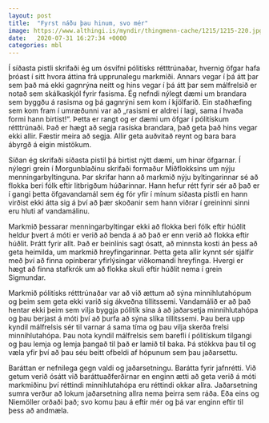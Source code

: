 ```yaml
---
layout: post
title:  "Fyrst náðu þau hinum, svo mér"
image: https://www.althingi.is/myndir/thingmenn-cache/1215/1215-220.jpg
date:   2020-07-31 16:27:34 +0000
categories: mbl
---
```

Í síðasta pistli skrifaði ég um ósvífni pólitísks rétttrúnaðar, hvernig öfgar hafa þróast í sitt hvora áttina frá upprunalegu markmiði. Annars vegar í þá átt þar sem það má ekki gagnrýna neitt og hins vegar í þá átt þar sem málfrelsið er notað sem skálkaskjól fyrir fasisma. Ég nefndi nýlegt dæmi um brandara sem byggðu á rasisma og þá gagnrýni sem kom í kjölfarið. Ein staðhæfing sem kom fram í umræðunni var að „rasismi er aldrei í lagi, sama í hvaða formi hann birtist!“. Þetta er rangt og er dæmi um öfgar í pólitískum rétttrúnaði. Það er hægt að segja rasíska brandara, það geta það hins vegar ekki allir. Fæstir meira að segja. Allir geta auðvitað reynt og bara bara ábyrgð á eigin mistökum.

Síðan ég skrifaði síðasta pistil þá birtist nýtt dæmi, um hinar öfgarnar. Í nýlegri grein í Morgunblaðinu skrifaði formaður Miðflokksins um nýju menningarbyltinguna. Þar skrifar hann að markmið nýju byltingarinnar sé að flokka beri fólk eftir litbrigðum húðarinnar. Hann hefur rétt fyrir sér að það er í gangi þetta öfgavandamál sem ég fór yfir í mínum síðasta pistli en hann virðist ekki átta sig á því að þær skoðanir sem hann viðrar í greininni sinni eru hluti af vandamálinu. 

Markmið þessarar menningarbyltingar ekki að flokka beri fólk eftir húðlit heldur þvert á móti er verið að benda á að það er enn verið að flokka eftir húðlit. Þrátt fyrir allt. Það er beinlínis sagt ósatt, að minnsta kosti án þess að geta heimilda, um markmið hreyfingarinnar. Þetta geta allir kynnt sér sjálfir með því að finna opinberar yfirlýsingar viðkomandi hreyfinga. Hvergi er hægt að finna stafkrók um að flokka skuli eftir húðlit nema í grein Sigmundar.

Markmið pólitísks rétttrúnaðar var að við ættum að sýna minnihlutahópum og þeim sem geta ekki varið sig ákveðna tillitssemi. Vandamálið er að það hentar ekki þeim sem vilja byggja pólitík sína á að jaðarsetja minnihlutahópa og þau berjast á móti því að þurfa að sýna slíka tillitssemi. Þau bera upp kyndil málfrelsis sér til varnar á sama tíma og þau vilja skerða frelsi minnihlutahópa. Þau nota kyndil málfrelsis sem barefli í pólitískum tilgangi og þau lemja og lemja þangað til það er lamið til baka. Þá stökkva þau til og væla yfir því að þau séu beitt ofbeldi af hópunum sem þau jaðarsettu.

Baráttan er nefnilega gegn valdi og jaðarsetningu. Barátta fyrir jafnrétti. Við getum verið ósátt við baráttuaðferðirnar en enginn ætti að geta verið á móti markmiðinu því réttindi minnihlutahópa eru réttindi okkar allra. Jaðarsetning sumra verður að lokum jaðarsetning allra nema þeirra sem ráða. Eða eins og Niemöller orðaði það; svo komu þau á eftir mér og þá var enginn eftir til þess að andmæla. 
